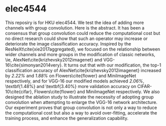 # elec4544
This reposiry is for HKU elec4544. We test the idea of adding more channels with group convolution. Here is the abstract.
It has been a consensus that group convolution could reduce the computational cost but no direct research could show that such an operator may increase or deteriorate the image classification accuracy. Inspired by the ResNeXt\cite{xie2017aggregated}, we focused on the relationship between wider channels and more groups in the modification of classic networks, \ie, AlexNet\cite{krizhevsky2012imagenet} and VGG-16\cite{simonyan2014very}. It turns out that with our modification, the top-1 classification accuracy of AlexNet\cite{krizhevsky2012imagenet} increased by *2.22%* and *1.88%* on Flowers\cite{flower} and MiniImageNet respectively, and for VGG-16 our modified models achieved *2.06\%*, \textbf{1.48\%} and \textbf{3.40\%} more validation accuracy on CIFAR-10\cite{cifar}, Flowers\cite{flower} and MiniImageNet respectively. We also designed the ablation study to illustrate the necessity of adopting group convolution when attempting to enlarge the VGG-16 network architecture. Our experiment proves that group convolution is not only a way to reduce the computational cost but also a way to avoid over-fitting, accelerate the training process, and enhance the generalization capability.
